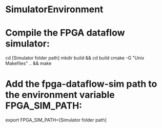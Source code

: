 # SimulatorEnvironment

# Compile the FPGA dataflow simulator:
cd [Simulator folder path]
mkdir build && cd build
cmake -G "Unix Makefiles" .. && make

# Add the fpga-dataflow-sim path to the environment variable FPGA_SIM_PATH:
export FPGA_SIM_PATH=[Simulator folder path]
